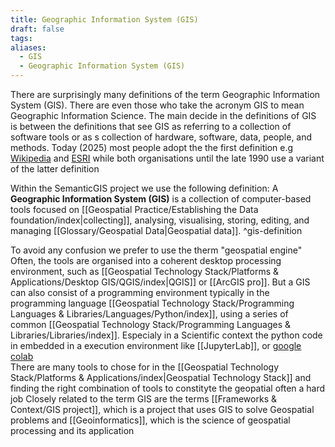 ```yaml
---
title: Geographic Information System (GIS)
draft: false
tags:
aliases:
  - GIS
  - Geographic Information System (GIS)
---
```

There are surprisingly many definitions of the term Geographic Information System (GIS). There are even those who take the acronym GIS to mean Geographic Information Science. 
The main decide in the definitions of GIS is between the definitions that see GIS as referring to a collection of software tools or as s collection of hardware, software, data, people, and methods.  Today (2025) most people adopt the the first definition e.g [Wikipedia](https://en.wikipedia.org/wiki/Geographic_information_system) and  [ESRI](https://www.esri.com/en-us/what-is-gis/overview) while both organisations until the late 1990 use a variant of the latter definition

Within the SemanticGIS project we use the following definition:
A **Geographic Information System (GIS)** is a collection of computer-based tools focused on [[Geospatial Practice/Establishing the Data foundation/index|collecting]], analysing, visualising, storing, editing, and managing [[Glossary/Geospatial Data|Geospatial data]]. ^gis-definition

To avoid any confusion we prefer to use the therm "geospatial engine" 
Often, the tools are organised into a coherent desktop processing environment, such as [[Geospatial Technology Stack/Platforms & Applications/Desktop GIS/QGIS/index|QGIS]] or [[ArcGIS pro]]. But a GIS can also consist of a programming environment typically  in the programming language [[Geospatial Technology Stack/Programming Languages & Libraries/Languages/Python/index]], using a series of common [[Geospatial Technology Stack/Programming Languages & Libraries/Libraries/index]]. Especialy in a Scientific context the python code in embedded in a execution environment like [[JupyterLab]], or [google colab](https://colab.research.google.com/)  
There are many tools to chose for in the  [[Geospatial Technology Stack/Platforms & Applications/index|Geospatial Technology Stack]] and finding the right combination of tools to constityte the geopatial often a hard job
Closely related to the term GIS are the terms [[Frameworks & Context/GIS project]], which is a project that uses GIS to solve Geospatial problems and [[Geoinformatics]], which is the science of geospatial processing and its application